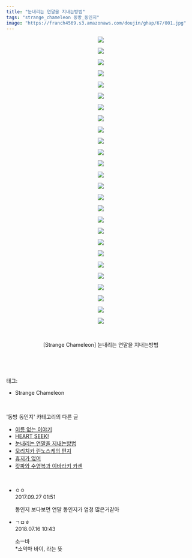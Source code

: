 ```yaml
---
title: "눈내리는 연말을 지내는방법"
tags: "strange_chameleon 동방_동인지"
image: "https://franch4569.s3.amazonaws.com/doujin/ghap/67/001.jpg"
---
```

<div class="article">
<p style="text-align: center; clear: none; float: none;"><img src="{{ site.imgserver2 }}/ghap/67/001.jpg"/></p>
<p style="text-align: center; clear: none; float: none;"><img src="{{ site.imgserver2 }}/ghap/67/002.jpg"/></p>
<p style="text-align: center; clear: none; float: none;"><img src="{{ site.imgserver2 }}/ghap/67/003.jpg"/></p>
<p style="text-align: center; clear: none; float: none;"><img src="{{ site.imgserver2 }}/ghap/67/004.jpg"/></p>
<p style="text-align: center; clear: none; float: none;"><img src="{{ site.imgserver2 }}/ghap/67/005.jpg"/></p>
<p style="text-align: center; clear: none; float: none;"><img src="{{ site.imgserver2 }}/ghap/67/006.jpg"/></p>
<p style="text-align: center; clear: none; float: none;"><img src="{{ site.imgserver2 }}/ghap/67/007.jpg"/></p>
<p style="text-align: center; clear: none; float: none;"><img src="{{ site.imgserver2 }}/ghap/67/008.jpg"/></p>
<p style="text-align: center; clear: none; float: none;"><img src="{{ site.imgserver2 }}/ghap/67/009.jpg"/></p>
<p style="text-align: center; clear: none; float: none;"><img src="{{ site.imgserver2 }}/ghap/67/010.jpg"/></p>
<p style="text-align: center; clear: none; float: none;"><img src="{{ site.imgserver2 }}/ghap/67/011.jpg"/></p>
<p style="text-align: center; clear: none; float: none;"><img src="{{ site.imgserver2 }}/ghap/67/012.jpg"/></p>
<p style="text-align: center; clear: none; float: none;"><img src="{{ site.imgserver2 }}/ghap/67/013.jpg"/></p>
<p style="text-align: center; clear: none; float: none;"><img src="{{ site.imgserver2 }}/ghap/67/014.jpg"/></p>
<p style="text-align: center; clear: none; float: none;"><img src="{{ site.imgserver2 }}/ghap/67/015.jpg"/></p>
<p style="text-align: center; clear: none; float: none;"><img src="{{ site.imgserver2 }}/ghap/67/016.jpg"/></p>
<p style="text-align: center; clear: none; float: none;"><img src="{{ site.imgserver2 }}/ghap/67/017.jpg"/></p>
<p style="text-align: center; clear: none; float: none;"><img src="{{ site.imgserver2 }}/ghap/67/018.jpg"/></p>
<p style="text-align: center; clear: none; float: none;"><img src="{{ site.imgserver2 }}/ghap/67/019.jpg"/></p>
<p style="text-align: center; clear: none; float: none;"><img src="{{ site.imgserver2 }}/ghap/67/020.jpg"/></p>
<p style="text-align: center; clear: none; float: none;"><img src="{{ site.imgserver2 }}/ghap/67/021.jpg"/></p>
<p style="text-align: center; clear: none; float: none;"><img src="{{ site.imgserver2 }}/ghap/67/022.jpg"/></p>
<p style="text-align: center; clear: none; float: none;"><img src="{{ site.imgserver2 }}/ghap/67/023.jpg"/></p>
<p style="text-align: center; clear: none; float: none;"><img src="{{ site.imgserver2 }}/ghap/67/024.jpg"/></p>
<p style="text-align: center; clear: none; float: none;"><img src="{{ site.imgserver2 }}/ghap/67/025.jpg"/></p>
<p style="text-align: center; clear: none; float: none;"><img src="{{ site.imgserver2 }}/ghap/67/026.jpg"/></p>
<p style="text-align: center; clear: none; float: none;"><br/></p>
<p style="text-align: center; clear: none; float: none;">[Strange Chameleon] 눈내리는 연말을 지내는방법</p>
<p><br/></p>
</div><br/>
<div class="tagTrail">
<p>태그: </p>
<ul>
<li>Strange Chameleon</li>
</ul>
</div><br/>
<div class="another">
<p>'동방 동인지' 카테고리의 다른 글</p>
<ul>
<li><a href="/ghap_69">이름 없는 이야기</a></li>
<li><a href="/ghap_68">HEART SEEK!</a></li>
<li><a href="/ghap_67">눈내리는 연말을 지내는방법</a></li>
<li><a href="/ghap_66">모리치카 린노스케의 편지</a></li>
<li><a href="/ghap_65">휴지가 없어</a></li>
<li><a href="/ghap_64">캇파와 수영복과 이바라키 카센</a></li>
</ul>
</div><br/>
<div class="cb_module cb_fluid">
<div class="cb_wrt cb_profile">
<div class="comment">
<ul>
<li class="cb_thumb_off" id="comment15091309">
<div class="cb_comment_area">
<div class="cb_info_area">
<div class="cb_section">
<span class="cb_nick_name">ㅇㅇ</span>
</div>
<div class="cb_section">
<span class="cb_date">2017.09.27 01:51 </span>
</div>
</div>
<div class="cb_dsc_comment">
<p class="cb_dsc">
											동인지 보다보먼 연말 동인지가 엄청 많은거같아
										</p>
</div>
</div></li>
<li class="cb_thumb_off" id="comment15287729">
<div class="cb_comment_area">
<div class="cb_info_area">
<div class="cb_section">
<span class="cb_nick_name">ㄱㅁㅎ</span>
</div>
<div class="cb_section">
<span class="cb_date">2018.07.16 10:43 </span>
</div>
</div>
<div class="cb_dsc_comment">
<p class="cb_dsc">
											소ㅡ바<br/>
*소악마 바이, 라는 뜻
										</p>
</div>
</div></li>
</ul>
</div>
</div><!-- commentList close -->
</div><br/>
